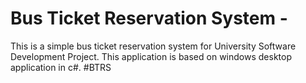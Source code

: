 # Bus Ticket Reservation System - 
This is a simple bus ticket reservation system for University Software Development Project. This application is based on windows desktop application in c#.
#BTRS
